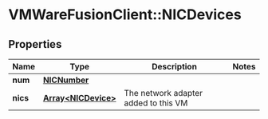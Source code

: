 # VMWareFusionClient::NICDevices

## Properties
Name | Type | Description | Notes
------------ | ------------- | ------------- | -------------
**num** | [**NICNumber**](NICNumber.md) |  | 
**nics** | [**Array&lt;NICDevice&gt;**](NICDevice.md) | The network adapter added to this VM | 


